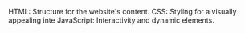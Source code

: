     
HTML: Structure for the website's content.
CSS: Styling for a visually appealing inte
JavaScript: Interactivity and dynamic elements.
